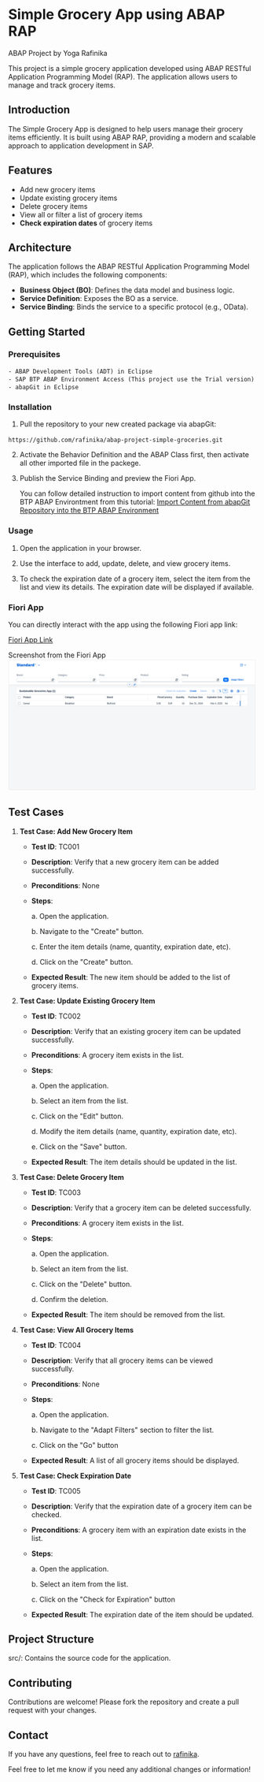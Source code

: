 # Simple Grocery App using ABAP RAP
ABAP Project by Yoga Rafinika

This project is a simple grocery application developed using ABAP RESTful Application Programming Model (RAP). The application allows users to manage and track grocery items.

## Introduction
The Simple Grocery App is designed to help users manage their grocery items efficiently. It is built using ABAP RAP, providing a modern and scalable approach to application development in SAP.

## Features

- Add new grocery items
- Update existing grocery items
- Delete grocery items
- View all or filter a list of grocery items
- **Check expiration dates** of grocery items

## Architecture
The application follows the ABAP RESTful Application Programming Model (RAP), which includes the following components:

- **Business Object (BO)**: Defines the data model and business logic.
- **Service Definition**: Exposes the BO as a service.
- **Service Binding**: Binds the service to a specific protocol (e.g., OData).

## Getting Started

### Prerequisites

    - ABAP Development Tools (ADT) in Eclipse
    - SAP BTP ABAP Environment Access (This project use the Trial version)
    - abapGit in Eclipse

### Installation

  1. Pull the repository to your new created package via abapGit:

  `https://github.com/rafinika/abap-project-simple-groceries.git`

  2. Activate the Behavior Definition and the ABAP Class first, then activate all other imported file in the packege.

  3. Publish the Service Binding and preview the Fiori App.

     You can follow detailed instruction to import content from github into the BTP ABAP Environtment from this tutorial:
     [Import Content from abapGit Repository into the BTP ABAP Environment](https://community.sap.com/t5/technology-blogs-by-members/import-content-from-abapgit-repository-into-the-btp-abap-environment/ba-p/13559990#:~:text=Go%20to%20the%20project%20explorer%20and%20create%20a,objects%20from%20the%20github%20into%20the%20abap%20package)

### Usage
1. Open the application in your browser.

2. Use the interface to add, update, delete, and view grocery items.

3. To check the expiration date of a grocery item, select the item from the list and view its details. The expiration date will be displayed if available.

### Fiori App
You can directly interact with the app using the following Fiori app link:

[Fiori App Link](https://685bd85e-501d-43dd-b091-aa6811254f67.abap-web.us10.hana.ondemand.com/sap/bc/adt/businessservices/odatav4/feap/C%C2%87u%C2%84C%C2%83%C2%84%C2%89C%C2%83xu%C2%88uHC%C2%87u%C2%84C%C2%8E%C2%8D%C2%86s%C2%89%7Ds%7B%C2%86%C2%83wy%C2%86%C2%8Ds%C2%83HC%C2%87%C2%86%C2%8AxC%C2%87u%C2%84C%C2%8E%C2%8D%C2%86s%C2%89%7Ds%7B%C2%86%C2%83wy%C2%86%C2%8Ds%C2%83HCDDDEC77nmfsWs%5BfcWYfm777777nmfsi%5Ds%5BfcWYfmscH77DDDE77nmfsi%5Ds%5BfcWYfmscH/flp.html?sap-ui-xx-viewCache=false&sap-ui-language=EN&sap-client=100#app-preview&/?sap-iapp-state=TASGVSU5OINVAUZ3DP17V8BQ4R5PM0B6P4DZQEUPC "Simple Grocery App")

Screenshot from the Fiori App
![Screenshot Grocery App](/ss-grocery-app.png "Grocery App")
## Test Cases
1. **Test Case: Add New Grocery Item**

    - **Test ID**: TC001
    - **Description**: Verify that a new grocery item can be added successfully.
    - **Preconditions**: None
    - **Steps**:

      a. Open the application.

      b. Navigate to the "Create" button.

      c. Enter the item details (name, quantity, expiration date, etc).

      d. Click on the "Create" button.

    - **Expected Result**: The new item should be added to the list of grocery items.

2. **Test Case: Update Existing Grocery Item**

    - **Test ID**: TC002
    - **Description**: Verify that an existing grocery item can be updated successfully.
    - **Preconditions**: A grocery item exists in the list.
    - **Steps**:

      a. Open the application.

      b. Select an item from the list.

      c. Click on the "Edit" button.

      d. Modify the item details (name, quantity, expiration date, etc).

      e. Click on the "Save" button.
  
    - **Expected Result**: The item details should be updated in the list.
  
3. **Test Case: Delete Grocery Item**

    - **Test ID**: TC003
    - **Description**: Verify that a grocery item can be deleted successfully.
    - **Preconditions**: A grocery item exists in the list.
    - **Steps**:

      a. Open the application.

      b. Select an item from the list.

      c. Click on the "Delete" button.

      d. Confirm the deletion.
    
    - **Expected Result**: The item should be removed from the list.

4. **Test Case: View All Grocery Items**

    - **Test ID**: TC004
    - **Description**: Verify that all grocery items can be viewed successfully.
    - **Preconditions**: None
    - **Steps**:

      a. Open the application.

      b. Navigate to the "Adapt Filters" section to filter the list.

      c. Click on the "Go" button

    - **Expected Result**: A list of all grocery items should be displayed.
      
5. **Test Case: Check Expiration Date**

    - **Test ID**: TC005
    - **Description**: Verify that the expiration date of a grocery item can be checked.
    - **Preconditions**: A grocery item with an expiration date exists in the list.
    - **Steps**:

      a. Open the application.

      b. Select an item from the list.

      c. Click on the "Check for Expiration" button
      
    - **Expected Result**: The expiration date of the item should be updated.

## Project Structure
src/: Contains the source code for the application.

## Contributing
Contributions are welcome! Please fork the repository and create a pull request with your changes.

## Contact
If you have any questions, feel free to reach out to [rafinika](https://github.com/rafinika "ABAP Developer").

Feel free to let me know if you need any additional changes or information!
